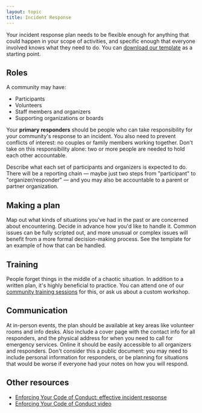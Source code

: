 ```yaml
---
layout: topic
title: Incident Response
---
```


Your incident response plan needs to be flexible enough for anything that could happen in your scope of activities, and specific enough that everyone involved knows what they need to do. You can [download our template](/training/code_of_conduct/TemplateIncidentResponseGuide.pdf) as a starting point.

## Roles

A community may have:

- Participants
- Volunteers
- Staff members and organizers
- Supporting organizations or boards

Your **primary responders** should be people who can take responsibility for your community's response to an incident. You also need to prevent conflicts of interest: no couples or family members working together. Don't take on this responsibility alone: two or more people are needed to hold each other accountable.

Describe what each set of participants and organizers is expected to do. There will be a reporting chain — maybe just two steps from "participant" to "organizer/responder" — and you may also be accountable to a parent or partner organization.

## Making a plan

Map out what kinds of situations you've had in the past or are concerned about encountering. Decide in advance how you'd like to handle it. Common issues can be fully scripted out, and more unusual or complex issues will benefit from a more formal decision-making process. See the template for an example of how that can be handled.

## Training

People forget things in the middle of a chaotic situation. In addition to a written plan, it's highly beneficial to practice. You can attend one of our [community training sessions](/training/code_of_conduct) for this, or ask us about a custom workshop.

## Communication

At in-person events, the plan should be available at key areas like volunteer rooms and info desks. Also include a cover page with the contact info for all responders, and the physical address for when you need to call for emergency services. Online it should be easily accessible to all organizers and responders. Don't consider this a public document: you may need to include personal information for responders, or be planning for situations that would be worse if everyone had your notes on how you will respond.

## Other resources

- [Enforcing Your Code of Conduct: effective incident response](http://www.slideshare.net/aeschright/enforcing-your-code-of-conduct-effective-incident-response)
- [Enforcing Your Code of Conduct video](http://confreaks.tv/videos/osfeels2015-enforcing-your-code-of-conduct-effective-incident-response)